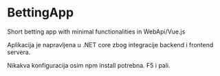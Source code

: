 # BettingApp
Short betting app with minimal functionalities in WebApi/Vue.js

Aplikacija je napravljena u .NET core zbog integracije backend i frontend servera.

Nikakva konfiguracija osim npm install potrebna. F5 i pali.